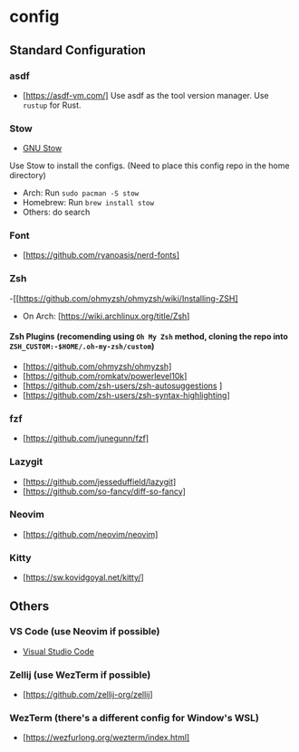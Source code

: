 # config

## Standard Configuration

### asdf

- [https://asdf-vm.com/]
Use asdf as the tool version manager. Use `rustup` for Rust.

### Stow

- [GNU Stow](https://www.gnu.org/software/stow/)

Use Stow to install the configs. (Need to place this config repo in the home directory)

- Arch: Run `sudo pacman -S stow`
- Homebrew: Run `brew install stow`
- Others: do search

### Font

- [https://github.com/ryanoasis/nerd-fonts]

### Zsh

-[[https://github.com/ohmyzsh/ohmyzsh/wiki/Installing-ZSH]

- On Arch: [https://wiki.archlinux.org/title/Zsh]

#### Zsh Plugins (recomending using `Oh My Zsh` method, cloning the repo into `ZSH_CUSTOM:-$HOME/.oh-my-zsh/custom`)

- [https://github.com/ohmyzsh/ohmyzsh]
- [https://github.com/romkatv/powerlevel10k]
- [https://github.com/zsh-users/zsh-autosuggestions ]
- [https://github.com/zsh-users/zsh-syntax-highlighting]

### fzf

- [https://github.com/junegunn/fzf]

### Lazygit

- [https://github.com/jesseduffield/lazygit]
- [https://github.com/so-fancy/diff-so-fancy]

### Neovim

- [https://github.com/neovim/neovim]

### Kitty

- [https://sw.kovidgoyal.net/kitty/]

## Others

### VS Code (use Neovim if possible)

- [Visual Studio Code](https://code.visualstudio.com/download)

### Zellij (use WezTerm if possible)

- [https://github.com/zellij-org/zellij]

### WezTerm (there's a different config for Window's WSL)

- [https://wezfurlong.org/wezterm/index.html]

